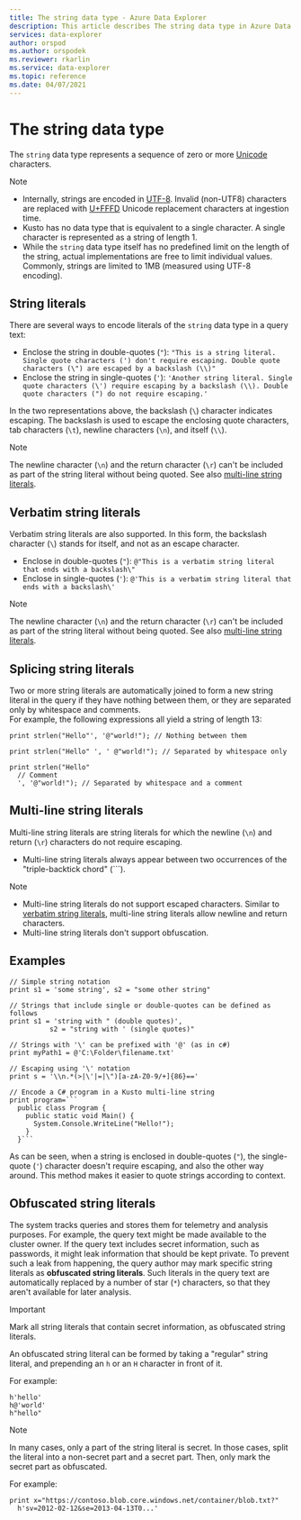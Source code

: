 ```yaml
---
title: The string data type - Azure Data Explorer
description: This article describes The string data type in Azure Data Explorer.
services: data-explorer
author: orspod
ms.author: orspodek
ms.reviewer: rkarlin
ms.service: data-explorer
ms.topic: reference
ms.date: 04/07/2021
---
```

# The string data type

The `string` data type represents a sequence of zero or more [Unicode](https://home.unicode.org/)
characters.

> [!NOTE]
> * Internally, strings are encoded in [UTF-8](https://en.wikipedia.org/wiki/UTF-8). Invalid (non-UTF8) characters are replaced with [U+FFFD](https://codepoints.net/U+FFFD) Unicode replacement characters at ingestion time.
> * Kusto has no data type that is equivalent to a single character. A single character
> is represented as a string of length 1.
> * While the `string` data type itself has no predefined limit on the length of the string,
> actual implementations are free to limit individual values. Commonly, strings are limited
> to 1MB (measured using UTF-8 encoding).

## String literals

There are several ways to encode literals of the `string` data type in a query text:

* Enclose the string in double-quotes (`"`): `"This is a string literal. Single quote characters (') don't require escaping. Double quote characters (\") are escaped by a backslash (\\)"`
* Enclose the string in single-quotes (`'`): `'Another string literal. Single quote characters (\') require escaping by a backslash (\\). Double quote characters (") do not require escaping.'`

In the two representations above, the backslash (`\`) character indicates escaping.
The backslash is used to escape the enclosing quote characters, tab characters (`\t`),
newline characters (`\n`), and itself (`\\`).

> [!NOTE]
> The newline character (`\n`) and the return character (`\r`) can't be included
> as part of the string literal without being quoted. See also [multi-line string literals](#multi-line-string-literals).

## Verbatim string literals

Verbatim string literals are also supported. In this form, the backslash character (`\`) stands for itself, and not as an escape character.

* Enclose in double-quotes (`"`): `@"This is a verbatim string literal that ends with a backslash\"`
* Enclose in single-quotes (`'`): `@'This is a verbatim string literal that ends with a backslash\'`

> [!NOTE]
> The newline character (`\n`) and the return character (`\r`) can't be included
> as part of the string literal without being quoted. See also [multi-line string literals](#multi-line-string-literals).

## Splicing string literals

Two or more string literals are automatically joined to form a new string literal in the query if they have nothing between them, or they are separated only by whitespace and comments. <br>
For example, the following expressions all yield a string of length 13:

```kusto
print strlen("Hello"', '@"world!"); // Nothing between them

print strlen("Hello" ', ' @"world!"); // Separated by whitespace only

print strlen("Hello"
  // Comment
  ', '@"world!"); // Separated by whitespace and a comment
```

## Multi-line string literals

Multi-line string literals are string literals for which the newline (`\n`) and return (`\r`)
characters do not require escaping.

* Multi-line string literals always appear between two occurrences of the "triple-backtick chord" (`\``).

> [!NOTE]
> * Multi-line string literals do not support escaped characters. Similar to 
> [verbatim string literals](#verbatim-string-literals), multi-line string literals allow newline and return characters.
> * Multi-line string literals don't support obfuscation.

## Examples

```kusto
// Simple string notation
print s1 = 'some string', s2 = "some other string"

// Strings that include single or double-quotes can be defined as follows
print s1 = 'string with " (double quotes)',
          s2 = "string with ' (single quotes)"

// Strings with '\' can be prefixed with '@' (as in c#)
print myPath1 = @'C:\Folder\filename.txt'

// Escaping using '\' notation
print s = '\\n.*(>|\'|=|\")[a-zA-Z0-9/+]{86}=='

// Encode a C# program in a Kusto multi-line string
print program=```
  public class Program {
    public static void Main() {
      System.Console.WriteLine("Hello!");
    }
  }```
```

As can be seen, when a string is enclosed in double-quotes (`"`), the single-quote (`'`) character doesn't require escaping, and also the other way around. This method makes it easier to quote strings according to context.

## Obfuscated string literals

The system tracks queries and stores them for telemetry and analysis purposes.
For example, the query text might be made available to the cluster owner. If the
query text includes secret information, such as passwords, it might leak
information that should be kept private. To prevent such a leak from happening, the
query author may mark specific string literals as **obfuscated string literals**.
Such literals in the query text are automatically replaced by a number of
star (`*`) characters, so that they aren't available for later analysis.

> [!IMPORTANT]
> Mark all string literals that contain secret information, as obfuscated string literals.

An obfuscated string literal can be formed by taking a "regular" string literal,
and prepending an `h` or an `H` character in front of it. 

For example:

```kusto
h'hello'
h@'world'
h"hello"
```

> [!NOTE]
> In many cases, only a part of the string literal is secret. 
> In those cases, split the literal into a non-secret part and a secret
> part. Then, only mark the secret part as obfuscated.

For example:

```kusto
print x="https://contoso.blob.core.windows.net/container/blob.txt?"
  h'sv=2012-02-12&se=2013-04-13T0...'
```
